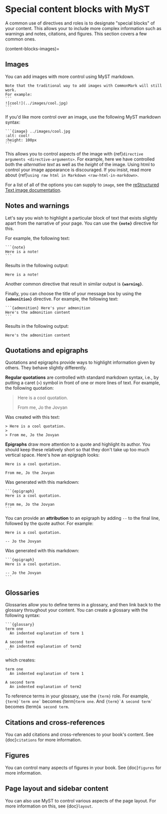 # Special content blocks with MyST

A common use of directives and roles is to designate "special blocks" of your
content. This allows your to include more complex information such as warnings
and notes, citations, and figures. This section covers a few common ones.

(content-blocks-images)=
## Images

You can add images with more control using MyST markdown.

````{margin}
Note that the traditional way to add images with CommonMark will still work.
For example:
```
![cool!](../images/cool.jpg)
```
````

If you'd like more control over an image, use the following
MyST markdown syntax:

````
```{image} ../images/cool.jpg
:alt: cool!
:height: 100px
```
````

This allows you to control aspects of the image with
{ref}`directive arguments <directive-arguments>`. For example, here we have
controlled both the *alternative text* as well as the *height* of the image.
Using html to control your image appearance is discouraged. If you insist,
read more about {ref}`using raw html in Markdown <raw-html-in-markdown>`.

For a list of all of the options you can supply to `image`, see the
[reStructured Text image documentation](https://docutils.sourceforge.io/docs/ref/rst/directives.html#image).

## Notes and warnings

Let's say you wish to highlight a particular block of
text that exists slightly apart from the narrative of your page. You can
use the **`{note}`** directive for this.

For example, the following text:

````
```{note}
Here is a note!
```
````

Results in the following output:

```{note}
Here is a note!
```

Another common directive that result in similar output is **`{warning}`**.

Finally, you can choose the title of your message box by using the
**`{admonition}`** directive. For example, the following text:

````
```{admonition} Here's your admonition
Here's the admonition content
```
````

Results in the following output:

```{admonition} Here's your admonition
Here's the admonition content
```

## Quotations and epigraphs

Quotations and epigraphs provide ways to highlight information given by others.
They behave slightly differently.

**Regular quotations** are controlled with standard markdown syntax, i.e., by
putting a caret (`>`) symbol in front of one or more lines of text. For example,
the following quotation:

> Here is a cool quotation.
>
> From me, Jo the Jovyan

Was created with this text:

```
> Here is a cool quotation.
>
> From me, Jo the Jovyan
```

**Epigraphs** draw more attention to a quote and highlight its author. You should
keep these relatively short so that they don't take up too much vertical space. Here's
how an epigraph looks:

```{epigraph}
Here is a cool quotation.

From me, Jo the Jovyan
```

Was generated with this markdown:

````
```{epigraph}
Here is a cool quotation.

From me, Jo the Jovyan
```
````

You can provide an **attribution** to an epigraph by adding `--` to the final line, followed
by the quote author. For example:

```{epigraph}
Here is a cool quotation.

-- Jo the Jovyan
```

Was generated with this markdown:

````
```{epigraph}
Here is a cool quotation.

-- Jo the Jovyan
```
````

## Glossaries

Glossaries allow you to define terms in a glossary, and then link back to the
glossary throughout your content. You can create a glossary with the following
syntax:

````
```{glossary}
term one
  An indented explanation of term 1

A second term
  An indented explanation of term2
```
````

which creates:

```{glossary}
term one
  An indented explanation of term 1

A second term
  An indented explanation of term2
```

To reference terms in your glossary, use the `{term}` role. For example,
`` {term}`term one` `` becomes {term}`term one`. And `` {term}`A second term` ``
becomes {term}`A second term`.

## Citations and cross-references

You can add citations and cross-references to your book's content. See
{doc}`citations` for more information.

## Figures

You can control many aspects of figures in your book. See {doc}`figures` for
more information.

## Page layout and sidebar content

You can also use MyST to control various aspects of the page layout. For more
information on this, see {doc}`layout`.


[myst-parser]: https://myst-parser.readthedocs.io/en/latest/
